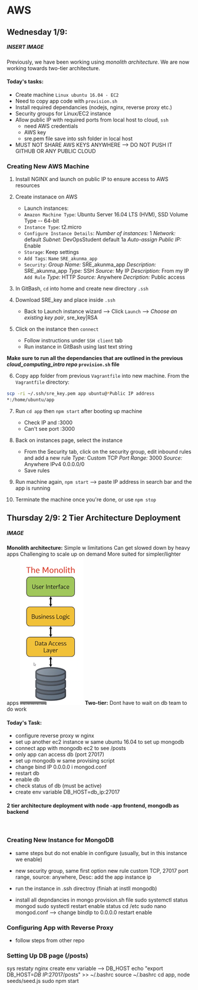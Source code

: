 # AWS
## **Wednesday 1/9**:
##### **INSERT IMAGE**
 Previously, we have been working using *monolith architecture*. We are now working towards two-tier architecture.

#### **Today's tasks**:
- Create machine `Linux ubuntu 16.04 - EC2`
- Need to copy app code with `provision.sh`
- Install required dependancies (nodejs, nginx, reverse proxy etc.)
- Security groups for Linux/EC2 instance
- Allow public IP with required ports
from local host to cloud, `ssh`
    - need AWS credentials
    - AWS key
    - sre.pem file save into ssh folder in local host
- MUST NOT SHARE AWS KEYS ANYWHERE --> DO NOT PUSH IT GITHUB OR ANY PUBLIC CLOUD

### Creating New AWS Machine

1. Install NGINX and launch on public IP to ensure access to AWS resources

2. Create instanace on AWS
    - Launch instances:
    - `Amazon Machine Type`: Ubuntu Server 16.04 LTS (HVM), SSD Volume Type -- 64-bit
    - `Instance Type`: t2.micro
    - `Configure Instance Details`: 
    *Number of instances:* 1
    *Network:* default
    *Subnet:* DevOpsStudent default 1a
    *Auto-assign Public IP:* Enable
    - `Storage`: Keep settings
    - `Add Tags`: `Name` `SRE_akunma_app`
    - `Security`:
    *Group Name:* SRE_akunma_app
    *Description:* SRE_akunma_app
    *Type:* SSH *Source:* My IP *Description:* From my IP
    `Add Rule`
    *Type:* HTTP *Source:* Anywhere *Decription:* Public access 

3. In GitBash, `cd` into home and create new directory `.ssh`

4. Download SRE_key and place inside `.ssh`
    - Back to Launch instance wizard --> Click `Launch` --> *Choose an existing key pair*, sre_key|RSA

5. Click on the instance then `connect`
    - Follow instructions under `SSH client` tab
    - Run instance in GitBash using last text string

**Make sure to run all the dependancies that are outlined in the previous *cloud_computing_intro repo* `provision.sh` file**

6. Copy app folder from previous `Vagrantfile` into new machine.
From the `Vagrantfile` directory:
```bash
scp -ri ~/.ssh/sre_key.pem app ubuntu@*Public IP address
*:/home/ubuntu/app
```
7. Run `cd app` then `npm start` after booting up machine
    - Check IP and :3000
    - Can't see port :3000

8. Back on instances page, select the instance 
    - From the Security tab, click on the security group, edit inbound rules and add a new rule
    *Type:* Custom TCP *Port Range:* 3000 *Source:* Anywhere IPv4 0.0.0.0/0
    - Save rules

9. Run machine again, `npm start` --> paste IP address in search bar and the app is running

10. Terminate the machine once you're done, or use `npm stop`

## **Thursday 2/9: 2 Tier Architecture Deployment**
##### *IMAGE*


**Monolith architecture:** 
Simple w limitations
Can get slowed down by heavy apps
Challenging to scale up on demand
More suited for simpler/lighter apps
![image](Monolith.png)
**Two-tier:** 
Dont have to wait on db team to do work

#### **Today's Task:**
- configure reverse proxy w nginx
- set up another ec2 instance w same ubuntu 16.04 to set up mongodb
- connect app with mongodb ec2 to see /posts
- only app can access db (port 27017)
- set up mongodb w same provising script
- change bind IP 0.0.0.0 i mongod.conf
- restart db
- enable db
- check status of db (must be active)
- create env variable DB_HOST=db_ip:27017
#### **2 tier architecture deployment with node -app frontend, mongodb as backend**
<br>

### Creating New Instance for MongoDB

- same steps but do not enable in configure (usually, but in this instance we enable)
- new security group, same first option new rule
custom TCP, 27017 port range, source: anywhere, Desc: add the app instance ip

- run the instance in .ssh directroy (finiah at instll mongodb)
- install all depndancies in mongo provision.sh file
sudo systemctl status mongod
sudo systectl restart
enable
status
cd /etc
sudo nano mongod.conf --> change bindIp to 0.0.0.0
restart
enable

### Configuring App with Reverse Proxy

- follow steps from other repo

### Setting Up DB page (/posts)

sys restaty nginx
create env variable --> DB_HOST
echo "export DB_HOST=*DB IP*:27017/posts" >> ~/.bashrc
source ~/.bashrc
cd app, node seeds/seed.js
sudo npm start

